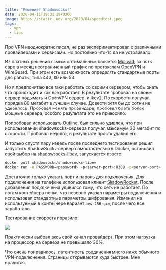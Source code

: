 ```yaml
---
title: "Решение? Shadowsocks!"
date: 2020-04-11T19:31:19+0300
image: https://static.juev.org/2020/04/speedtest.jpeg
tags:
  - vpn
  - tips
---
```

Про VPN неоднократно писал, не раз экспериментировал с различными провайдерами и сервисами. Но постоянно что-то да не устраивало.

Из платных решений самым оптимальным является [Mullvad](https://mullvad.net/ru/), за пять евро в месяц неограниченный трафик по протоколам OpenVPN и WireGuard. При этом есть возможность определять стандартные порты для работы, типа 443, 80 или 53.

Но я предпочитаю все таки работать со своими сервером, чтобы знать что происходит и как все работает. В результате пробовал на своем сервер подымать и OpenVPN сервер, и ikev2. По скорости получал порядка 80 мегабит в лучшем случае. Довести хотя бы до сотни не удавалось. Пробовал менять провайдера, пробовал брать более мощные сервера, особого результата это не приносило.

Попробовал использовать [Outline](https://getoutline.org/), был сильно удивлен, что при использовании shadowsocks-сервера получал максимум 30 мегабит по скорости. Пробовал недолго, в результате просто удалил его.

И только спустя пару недель после последнего тестирования решил запустить ShadowSocks-сервер самостоятельно в Docker, остановил свой выбор на [shadowsocks-libev](https://hub.docker.com/r/shadowsocks/shadowsocks-libev), запускается просто:

```sh
docker pull shadowsocks/shadowsocks-libev
docker run -e PASSWORD=<password> -p<server-port>:8388 -p<server-port>:8388/udp -d shadowsocks/shadowsocks-libev
```

Достаточно только указать порт и пароль для подключения. Для подключения на телефоне использовал клиент [ShadowRocket](https://apps.apple.com/us/app/shadowrocket/id932747118). После добавления подключения удивился тому, что сеть не работает. По логам контейнера понял, что неверно указал параметры подключения и использовал стандартные параметры шифрования. Изменил на используемый в контейнере вариант `aes-256-gcm`, после чего все заработало.

Тестирование скорости поразило:

![](https://static.juev.org/2020/04/speedtest.jpeg)

Практически выбрал весь свой канал провайдера. При этом нагрузка на процессор на сервера не превышало 30%.

Что очень понравилось, латентность соединения много ниже обычного VPN-подключения. Страницы открываются куда быстрее. Мне нравится.
